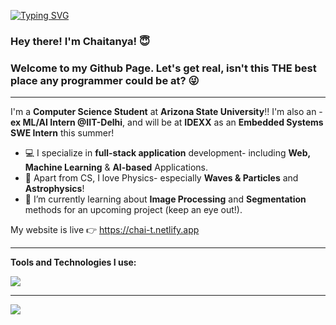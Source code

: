 <p>
  
[![Typing SVG](https://readme-typing-svg.herokuapp.com?font=Fira+Code&pause=1000&width=435&lines=%E0%A4%A8%E0%A4%AE%E0%A4%B8%E0%A5%8D%E0%A4%A4%E0%A5%87!+)](https://git.io/typing-svg)
  
  <h3> Hey there! I'm Chaitanya! 😇</h3>
  <h3>Welcome to my Github Page. Let's get real, isn't this THE best place any programmer could be at? 😜</h3>
</p>
<hr />

 I'm a **Computer Science Student** at **Arizona State University**!! I'm also an -**ex ML/AI Intern @IIT-Delhi**, and will be at **IDEXX** as an **Embedded Systems SWE Intern** this summer!

- 💻 I specialize in **full-stack application** development- including **Web, Machine Learning** & **AI-based** Applications.
- 🔭 Apart from CS, I love Physics- especially **Waves & Particles** and **Astrophysics**!
- 🌱 I’m currently learning about **Image Processing** and **Segmentation** methods for an upcoming project (keep an eye out!).


My website is live 👉 https://chai-t.netlify.app

<hr />

**Tools and Technologies I use:**

<p align="left">
 <img src="https://skillicons.dev/icons?i=python,java,cpp,javascript,typescript,html,css,react,express,nodejs,aws,git,linux,docker,figma&perline=30" />
</p>
<hr />


<picture>
  <source
    srcset="https://github-readme-stats.vercel.app/api?username=CHAITANYA-CHAURASIA&show_icons=true&theme=dark"
    media="(prefers-color-scheme: dark)"
  />
  <source
    srcset="https://github-readme-stats.vercel.app/api?username=CHAITANYA-CHAURASIA&show_icons=true"
    media="(prefers-color-scheme: light), (prefers-color-scheme: no-preference)"
  />
  <img src="https://github-readme-stats.vercel.app/api?username=CHAITANYA-CHAURASIA&show_icons=true" />
</picture>



